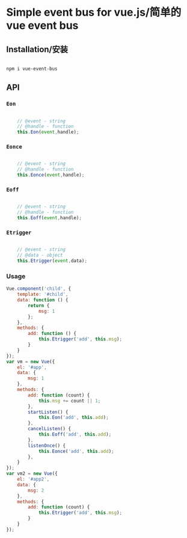 # Simple event bus for vue.js/简单的vue event bus

## Installation/安装

``` bash

npm i vue-event-bus

```

## API

### `Eon`

``` js

    // @event - string
    // @handle - function
    this.Eon(event,handle);

```

### `Eonce`

``` js

    // @event - string
    // @handle - function
    this.Eonce(event,handle);

```

### `Eoff`

``` js

    // @event - string
    // @handle - function
    this.Eoff(event,handle);

```

### `Etrigger`

``` js

    // @event - string
    // @data - object
    this.Etrigger(event,data);

```

### Usage

``` js
Vue.component('child', {
    template: '#child',
    data: function () {
        return {
            msg: 1
        };
    },
    methods: {
        add: function () {
            this.Etrigger('add', this.msg);
        }
    }
});
var vm = new Vue({
    el: '#app',
    data: {
        msg: 1
    },
    methods: {
        add: function (count) {
            this.msg += count || 1;
        },
        startListen() {
            this.Eon('add', this.add);
        },
        cancelListen() {
            this.Eoff('add', this.add);
        },
        listenOnce() {
            this.Eonce('add', this.add);
        },
    }
});
var vm2 = new Vue({
    el: '#app2',
    data: {
        msg: 2
    },
    methods: {
        add: function (count) {
            this.Etrigger('add', this.msg);
        }
    }
});

```